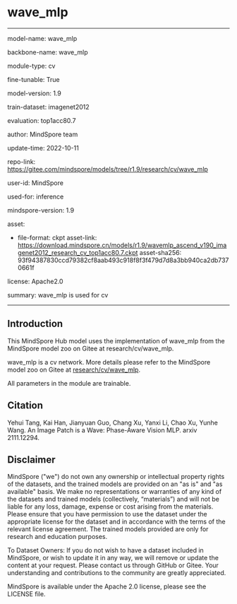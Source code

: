 # wave_mlp

---

model-name: wave_mlp

backbone-name: wave_mlp

module-type: cv

fine-tunable: True

model-version: 1.9

train-dataset: imagenet2012

evaluation: top1acc80.7

author: MindSpore team

update-time: 2022-10-11

repo-link: <https://gitee.com/mindspore/models/tree/r1.9/research/cv/wave_mlp>

user-id: MindSpore

used-for: inference

mindspore-version: 1.9

asset:

-
    file-format: ckpt
    asset-link: <https://download.mindspore.cn/models/r1.9/wavemlp_ascend_v190_imagenet2012_research_cv_top1acc80.7.ckpt>
    asset-sha256: 93f94387830ccd79382cf8aab493c918f8f3f479d7d8a3bb940ca2db7370661f

license: Apache2.0

summary: wave_mlp is used for cv

---

## Introduction

This MindSpore Hub model uses the implementation of wave_mlp from the MindSpore model zoo on Gitee at research/cv/wave_mlp.

wave_mlp is a cv network. More details please refer to the MindSpore model zoo on Gitee at [research/cv/wave_mlp](https://gitee.com/mindspore/models/blob/r1.9/research/cv/wave_mlp/README.md).

All parameters in the module are trainable.

## Citation

Yehui Tang, Kai Han, Jianyuan Guo, Chang Xu, Yanxi Li, Chao Xu, Yunhe Wang. An Image Patch is a Wave: Phase-Aware Vision MLP. arxiv 2111.12294.

## Disclaimer

MindSpore ("we") do not own any ownership or intellectual property rights of the datasets, and the trained models are provided on an "as is" and "as available" basis. We make no representations or warranties of any kind of the datasets and trained models (collectively, “materials”) and will not be liable for any loss, damage, expense or cost arising from the materials. Please ensure that you have permission to use the dataset under the appropriate license for the dataset and in accordance with the terms of the relevant license agreement. The trained models provided are only for research and education purposes.

To Dataset Owners: If you do not wish to have a dataset included in MindSpore, or wish to update it in any way, we will remove or update the content at your request. Please contact us through GitHub or Gitee. Your understanding and contributions to the community are greatly appreciated.

MindSpore is available under the Apache 2.0 license, please see the LICENSE file.
